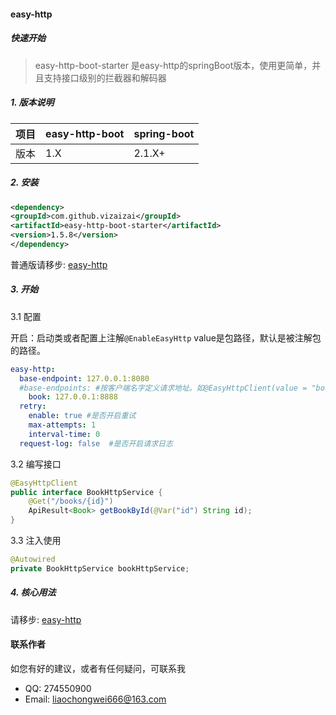 #### easy-http

##### 快速开始

> easy-http-boot-starter 是easy-http的springBoot版本，使用更简单，并且支持接口级别的拦截器和解码器

##### 1. 版本说明

| 项目 | easy-http-boot | spring-boot |
| ---- | -------------- | ----------- |
| 版本 | 1.X            | 2.1.X+      |

##### 2. 安装

   ``` xml
<dependency>
  <groupId>com.github.vizaizai</groupId>
  <artifactId>easy-http-boot-starter</artifactId>
  <version>1.5.8</version>
</dependency>
   ```

普通版请移步: [easy-http](https://github.com/vizaizai/easy-http)

##### 3. 开始

3.1 配置

开启：启动类或者配置上注解`@EnableEasyHttp`  value是包路径，默认是被注解包的路径。

``` yaml
easy-http:
  base-endpoint: 127.0.0.1:8080
  #base-endpoints: #按客户端名字定义请求地址。如@EasyHttpClient(value = "book"),这个接口将使用127.0.0.1:8888
    book: 127.0.0.1:8888
  retry:
    enable: true #是否开启重试
    max-attempts: 1
    interval-time: 0
  request-log: false  #是否开启请求日志
```

3.2 编写接口

``` java
@EasyHttpClient
public interface BookHttpService {
    @Get("/books/{id}")
    ApiResult<Book> getBookById(@Var("id") String id);
}    
```

3.3 注入使用

``` java
@Autowired
private BookHttpService bookHttpService;
```

##### 4. 核心用法
请移步: [easy-http](https://github.com/vizaizai/easy-http)


#### 联系作者

如您有好的建议，或者有任何疑问，可联系我

- QQ: 274550900
- Email: liaochongwei666@163.com